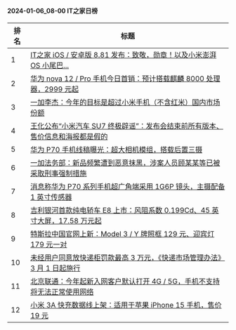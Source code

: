 #### 2024-01-06_08-00  IT之家日榜

| 排名 | 标题|
| --- | ---|
| 1 | [IT之家 iOS / 安卓版 8.81 发布：致敬，勋章！以及小米澎湃 OS 小尾巴...](https://www.ithome.com/0/743/538.htm) |
| 2 | [华为 nova 12 / Pro 手机今日首销：预计搭载麒麟 8000 处理器，2999 元起](https://www.ithome.com/0/743/469.htm) |
| 3 | [一加李杰：今年的目标是超过小米手机（不含红米）国内市场份额](https://www.ithome.com/0/743/593.htm) |
| 4 | [王化公布“小米汽车 SU7 终极辟谣”：发布会结束前所有版本、售价信息和海报都是假的](https://www.ithome.com/0/743/485.htm) |
| 5 | [华为 P70 手机线稿曝光：超大相机模组，搭载后置三摄](https://www.ithome.com/0/743/562.htm) |
| 6 | [一加法务部：新品频繁遭到恶意抹黑，涉案人员顾某某等已被采取刑事强制措施](https://www.ithome.com/0/743/582.htm) |
| 7 | [消息称华为 P70 系列手机超广角端采用 1G6P 镜头，主摄配备 1 英寸传感器](https://www.ithome.com/0/743/515.htm) |
| 8 | [吉利银河首款纯电轿车 E8 上市：风阻系数 0.199Cd、45 英寸大屏，17.58 万元起](https://www.ithome.com/0/743/628.htm) |
| 9 | [特斯拉中国官网上新：Model 3 / Y 牌照框 129 元、迎宾灯 179 元一对](https://www.ithome.com/0/743/546.htm) |
| 10 | [未经用户同意放快递柜罚款最高 3 万元，《快递市场管理办法》3 月 1 日起施行](https://www.ithome.com/0/743/547.htm) |
| 11 | [北京联通：今年起新入网客户默认打开 4G / 5G，手机不支持将无法正常使用网络](https://www.ithome.com/0/743/606.htm) |
| 12 | [小米 3A 快充数据线上架：适用于苹果 iPhone 15 手机，售价 19 元](https://www.ithome.com/0/743/584.htm) |

